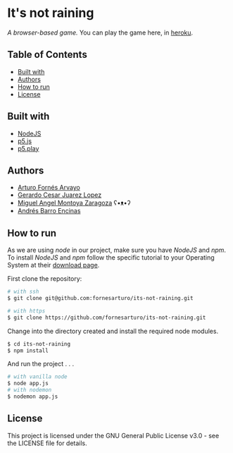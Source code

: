 # It's not raining
*A browser-based game.*
You can play the game here, in [heroku](https://its-not-raining.herokuapp.com/).

## Table of Contents
* [Built with](#built-with)
* [Authors](#authors)
* [How to run](#how-to-run)
* [License](#license)

## Built with
* [NodeJS](https://nodejs.org/)
* [p5.js](https://p5js.org/)
* [p5.play](http://p5play.molleindustria.org/)

## Authors
* [Arturo Fornés Arvayo](http://github.com/fornesarturo)
* [Gerardo Cesar Juarez Lopez](http://github.com/gerajuarez)
* [Miguel Angel Montoya Zaragoza](http://github.com/miguel-mzbi) ʕ•ᴥ•ʔ
* [Andrés Barro Encinas](http://github.com/andresbarroe)

## How to run
As we are using *node* in our project, make sure you have *NodeJS* and *npm*. To install *NodeJS* and *npm* follow the specific tutorial to your Operating System at their [download page](https://nodejs.org/en/download/).

First clone the repository:

```bash
# with ssh
$ git clone git@github.com:fornesarturo/its-not-raining.git

# with https
$ git clone https://github.com/fornesarturo/its-not-raining.git
```

Change into the directory created and install the required node modules.

```bash
$ cd its-not-raining
$ npm install
```

And run the project . . .

```bash
# with vanilla node
$ node app.js
# with nodemon
$ nodemon app.js
```

## License
This project is licensed under the GNU General Public License v3.0 - see the LICENSE file for details.
